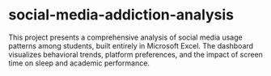 # social-media-addiction-analysis
This project presents a comprehensive analysis of social media usage patterns among students, built entirely in Microsoft Excel. The dashboard visualizes behavioral trends, platform preferences, and the impact of screen time on sleep and academic performance. 
